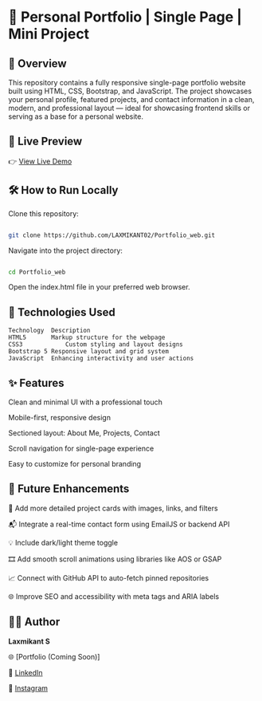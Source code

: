 # 🎨 Personal Portfolio | Single Page | Mini Project
## 📌 Overview
This repository contains a fully responsive single-page portfolio website built using HTML, CSS, Bootstrap, and JavaScript. The project showcases your personal profile, featured projects, and contact information in a clean, modern, and professional layout — ideal for showcasing frontend skills or serving as a base for a personal website.

## 🚀 Live Preview
👉 [View Live Demo](https://laxmikant02.github.io/Portfolio_web)

## 🛠️ How to Run Locally
Clone this repository:

```bash

git clone https://github.com/LAXMIKANT02/Portfolio_web.git
```
Navigate into the project directory:

```bash

cd Portfolio_web
```
Open the index.html file in your preferred web browser.

## 🧰 Technologies Used
```
Technology	Description
HTML5    	Markup structure for the webpage
CSS3	        Custom styling and layout designs
Bootstrap 5	Responsive layout and grid system
JavaScript	Enhancing interactivity and user actions
```
## ✨ Features
Clean and minimal UI with a professional touch

Mobile-first, responsive design

Sectioned layout: About Me, Projects, Contact

Scroll navigation for single-page experience

Easy to customize for personal branding

## 🔮 Future Enhancements
🎯 Add more detailed project cards with images, links, and filters

📬 Integrate a real-time contact form using EmailJS or backend API

💡 Include dark/light theme toggle

🎞️ Add smooth scroll animations using libraries like AOS or GSAP

📈 Connect with GitHub API to auto-fetch pinned repositories

🌐 Improve SEO and accessibility with meta tags and ARIA labels


## 👨‍💻 Author
**Laxmikant S**

🌐 [Portfolio (Coming Soon)]


🔗 [LinkedIn](https://www.linkedin.com/in/laxmikant-dadagi-b559b332a)  

📸 [Instagram](https://instagram.com/dadagi_huduga_02)


